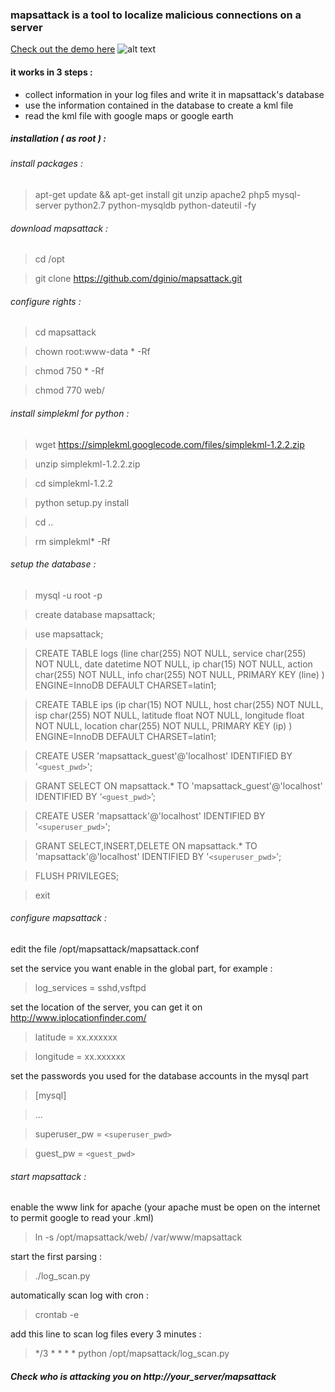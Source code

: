 ### mapsattack is a tool to localize malicious connections on a server

[Check out the demo here](https://dginio.fr/mapsattack)
![alt text](https://dginio.fr/mapsattack/preview.jpg "Demo")

#### it works in 3 steps :

* collect information in your log files and write it in mapsattack's database
* use the information contained in the database to create a kml file
* read the kml file with google maps or google earth

##### installation ( as root ) :

###### install packages :
> apt-get update && apt-get install git unzip apache2 php5 mysql-server python2.7 python-mysqldb python-dateutil -fy

###### download mapsattack :
> cd /opt

> git clone https://github.com/dginio/mapsattack.git

###### configure rights :
> cd mapsattack

> chown root:www-data * -Rf

> chmod 750 * -Rf

> chmod 770 web/
	
###### install simplekml for python : 
> wget https://simplekml.googlecode.com/files/simplekml-1.2.2.zip

> unzip simplekml-1.2.2.zip

> cd simplekml-1.2.2

> python setup.py install

> cd ..

> rm simplekml* -Rf

###### setup the database :
> mysql -u root -p

> create database mapsattack;

> use mapsattack;
		
> CREATE TABLE logs (line char(255) NOT NULL, service char(255) NOT NULL, date datetime NOT NULL, ip char(15) NOT NULL, action char(255) NOT NULL, info char(255) NOT NULL, PRIMARY KEY (line) ) ENGINE=InnoDB DEFAULT CHARSET=latin1;
		
> CREATE TABLE ips (ip char(15) NOT NULL, host char(255) NOT NULL, isp char(255) NOT NULL, latitude float NOT NULL, longitude float NOT NULL, location char(255) NOT NULL, PRIMARY KEY (ip) ) ENGINE=InnoDB DEFAULT CHARSET=latin1;
		
> CREATE USER 'mapsattack_guest'@'localhost' IDENTIFIED BY '`<guest_pwd>`';

> GRANT SELECT ON mapsattack.* TO 'mapsattack_guest'@'localhost' IDENTIFIED BY ‘`<guest_pwd>`’;
		
> CREATE USER 'mapsattack'@'localhost' IDENTIFIED BY '`<superuser_pwd>`';

> GRANT SELECT,INSERT,DELETE ON mapsattack.* TO 'mapsattack'@'localhost' IDENTIFIED BY '`<superuser_pwd>`';

> FLUSH PRIVILEGES;

> exit

###### configure mapsattack :
edit the file /opt/mapsattack/mapsattack.conf

set the service you want enable in the global part, for example :
> log_services = sshd,vsftpd

set the location of the server, you can get it on http://www.iplocationfinder.com/
> latitude = xx.xxxxxx

> longitude = xx.xxxxxx

set the passwords you used for the database accounts in the mysql part

> [mysql]

> ...

> superuser_pw = `<superuser_pwd>`

> guest_pw = `<guest_pwd>`

###### start mapsattack :
enable the www link for apache (your apache must be open on the internet to permit google to read your .kml)
> ln -s /opt/mapsattack/web/ /var/www/mapsattack

start the first parsing :
> ./log_scan.py

automatically scan log with cron : 
> crontab -e

add this line to scan log files every 3 minutes :
> */3 * * * * python /opt/mapsattack/log_scan.py


##### Check who is attacking you on http://your_server/mapsattack
